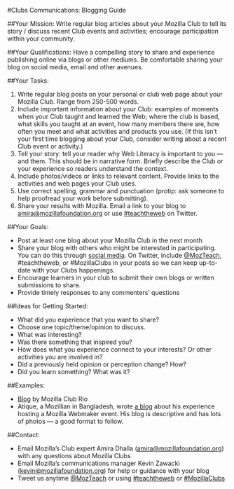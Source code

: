 #Clubs Communications: Blogging Guide

##Your Mission:
Write regular blog articles about your Mozilla Club to tell its story / discuss recent Club events and activities; encourage participation within your community.

##Your Qualifications:
Have a compelling story to share and experience publishing online via blogs or other mediums. Be comfortable sharing your blog on social media, email and other avenues.

##Your Tasks:
1. Write regular blog posts on your personal or club web page about your Mozilla Club. Range from 250-500 words.
2. Include important information about your Club: examples of moments when your Club taught and learned the Web; where the club is based, what skills you taught at an event, how many members there are, how often you meet and what activities and products you use. (If this isn’t your first time blogging about your Club, consider writing about a recent Club event or activity.) 
3. Tell your story: tell your reader why Web Literacy is important to you — and them. This should be in narrative form. Briefly describe the Club or your experience so readers understand the context. 
4. Include photos/videos or links to relevant content. Provide links to the activities and web pages your Club uses.
5. Use correct spelling, grammar and punctuation (protip: ask someone to help proofread your work before submitting).
6. Share your results with Mozilla. Email a link to your blog to amira@mozillafoundation.org or use [#teachtheweb](https://twitter.com/search?src=typd&q=%23teachtheweb) on Twitter.

##Your Goals:
* Post at least one blog about your Mozilla Club in the next month
* Share your blog with others who might be interested in participating. You can do this through [social media](https://docs.google.com/document/d/1UIukayevaotjBNtn_sRO3ozPPvlrghFs6mGbHjhTCs0/edit). On Twitter, include [@MozTeach](https://twitter.com/mozteach), #teachtheweb, or #MozillaClubs in your posts so we can keep up-to-date with your Clubs happenings.
* Encourage learners in your club to submit their own blogs or written submissions to share. 
* Provide timely responses to any commenters’ questions

##Ideas for Getting Started:
* What did you experience that you want to share?
* Choose one topic/theme/opinion to discuss.
* What was interesting?
* Was there something that inspired you?
* How does what you experience connect to your interests? Or other activities you are involved in?
* Did a previously held opinion or perception change? How?
* Did you learn something? What was it?

##Examples:
* [Blog](http://riomozillaclub.org/) by Mozilla Club Rio
* Atique, a Mozillian in Bangladesh, wrote [a blog](http://atiqueahmedziad.github.io/2015/Webmaker-app-for-android-ndc/) about his experience hosting a Mozilla Webmaker event. His blog is descriptive and has lots of photos — a good format to follow.

##Contact:
* Email Mozilla’s Club expert Amira Dhalla (amira@mozillafoundation.org) with any questions about Mozilla Clubs 
* Email Mozilla’s communications manager Kevin Zawacki (kevin@mozillafoundation.org) for help or guidance with your blog
* Tweet us anytime [@MozTeach](https://twitter.com/mozteach) or using [#teachtheweb](https://twitter.com/search?src=typd&q=%23teachtheweb) or [#MozillaClubs](https://twitter.com/search?src=typd&q=%23mozillaclubs)
